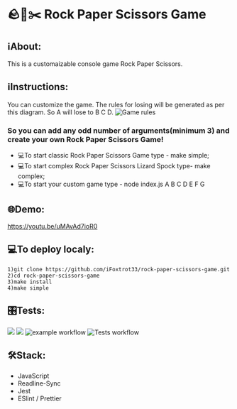 # 🪨📃✂️ Rock Paper Scissors Game

## ℹAbout:
This is a customaizable console game Rock Paper Scissors. 

## ℹInstructions:
You can customize the game. The rules for losing will be generated as per this diagram. So A will lose to B C D. 
![Game rules](https://user-images.githubusercontent.com/102408798/224920908-611ee82e-779a-4cbd-9856-9d3a45b94fe7.jpg)

### So you can add any odd number of arguments(minimum 3) and create your own Rock Paper Scissors Game!

- 💻To start classic Rock Paper Scissors Game type - make simple;
- 💻To start complex Rock Paper Scissors Lizard Spock type- make complex;
- 💻To start your custom game type - node index.js A B C D E F G


## 🌐Demo:
https://youtu.be/uMAvAd7ioR0

## 💻To deploy localy:
```
1)git clone https://github.com/iFoxtrot33/rock-paper-scissors-game.git
2)cd rock-paper-scissors-game
3)make install
4)make simple
```
## 🎛️Tests:
<a href="https://codeclimate.com/github/iFoxtrot33/rock-paper-scissors-game/maintainability"><img src="https://api.codeclimate.com/v1/badges/a5c4e1ea57d247bc714a/maintainability" /></a>
<a href="https://codeclimate.com/github/iFoxtrot33/rock-paper-scissors-game/test_coverage"><img src="https://api.codeclimate.com/v1/badges/a5c4e1ea57d247bc714a/test_coverage" /></a>
![example workflow](https://github.com/iFoxtrot33/rock-paper-scissors-game/actions/workflows/lintCheck.yml/badge.svg)
![Tests workflow](https://github.com/iFoxtrot33/rock-paper-scissors-game/actions/workflows/tests.yml/badge.svg)

## 🛠Stack:
- JavaScript
- Readline-Sync
- Jest
- ESlint / Prettier
